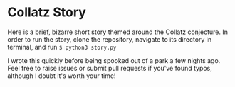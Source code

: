 # Collatz Story

Here is a brief, bizarre short story themed around the Collatz conjecture. In order to run the story, clone the repository, navigate to its directory in terminal, and run `$ python3 story.py`

I wrote this quickly before being spooked out of a park a few nights ago. Feel free to raise issues or submit pull requests if you've found typos, although I doubt it's worth your time!
